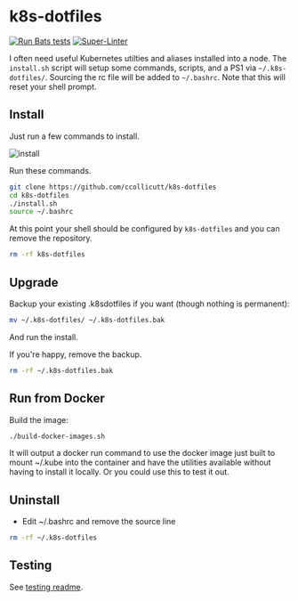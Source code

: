 # k8s-dotfiles

[![Run Bats tests](https://github.com/ccollicutt/k8s-dotfiles/actions/workflows/run.yaml/badge.svg)](https://github.com/ccollicutt/k8s-dotfiles/actions/workflows/run.yaml) [![Super-Linter](https://github.com/ccollicutt/k8s-dotfiles/actions/workflows/superlinter.yaml/badge.svg)](https://github.com/ccollicutt/k8s-dotfiles/actions/workflows/superlinter.yaml)

I often need useful Kubernetes utilties and aliases installed into a node. The `install.sh` script will setup some commands, scripts, and a PS1 via `~/.k8s-dotfiles/`. Sourcing the rc file will be added to `~/.bashrc`. Note that this will reset your shell prompt.

## Install

Just run a few commands to install.

![install](/img/example-install.svg)

Run these commands.

```bash
git clone https://github.com/ccollicutt/k8s-dotfiles
cd k8s-dotfiles
./install.sh
source ~/.bashrc
```

At this point your shell should be configured by `k8s-dotfiles` and you can remove the repository.

```bash
rm -rf k8s-dotfiles
```

## Upgrade

Backup your existing .k8sdotfiles if you want (though nothing is permanent):

```bash
mv ~/.k8s-dotfiles/ ~/.k8s-dotfiles.bak
```

And run the install.

If you're happy, remove the backup.

```bash
rm -rf ~/.k8s-dotfiles.bak
```

## Run from Docker

Build the image:

```bash
./build-docker-images.sh
```

It will output a docker run command to use the docker image just built to mount ~/.kube into the container and have the utilities available without having to install it locally. Or you could use this to test it out.

## Uninstall

* Edit ~/.bashrc and remove the source line

```bash
rm -rf ~/.k8s-dotfiles
```

## Testing

See [testing readme](tests/README.md).
